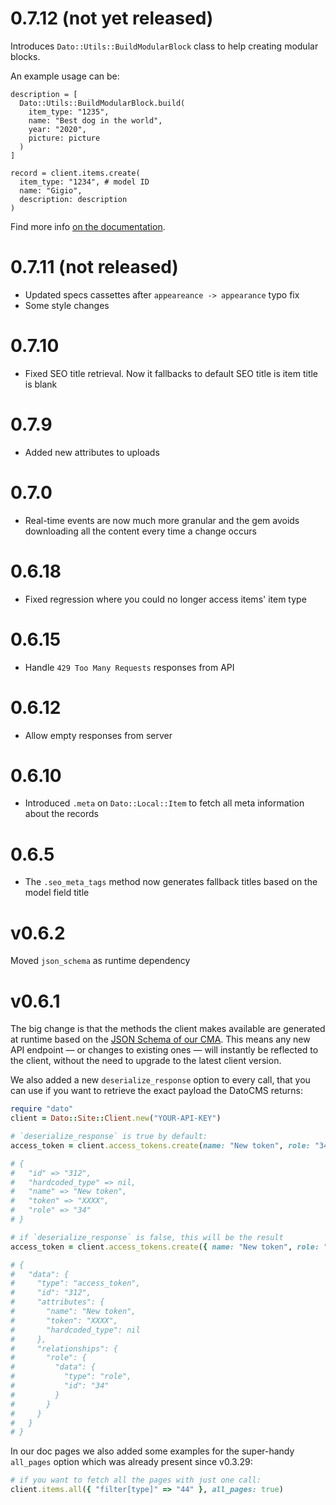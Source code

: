 # 0.7.12 (not yet released)

Introduces `Dato::Utils::BuildModularBlock` class to help creating modular blocks.

An example usage can be:

```
description = [
  Dato::Utils::BuildModularBlock.build(
    item_type: "1235",
    name: "Best dog in the world",
    year: "2020",
    picture: picture
  )
]

record = client.items.create(
  item_type: "1234", # model ID
  name: "Gigio",
  description: description
)
```

Find more info [on the documentation](https://www.datocms.com/docs/content-management-api/resources/item/create).

# 0.7.11 (not released)

* Updated specs cassettes after `appeareance -> appearance` typo fix
* Some style changes

# 0.7.10

* Fixed SEO title retrieval. Now it fallbacks to default SEO title is item title is blank

# 0.7.9

* Added new attributes to uploads

# 0.7.0

* Real-time events are now much more granular and the gem avoids downloading all the content every time a change occurs

# 0.6.18

* Fixed regression where you could no longer access items' item type

# 0.6.15

* Handle `429 Too Many Requests` responses from API

# 0.6.12

* Allow empty responses from server

# 0.6.10

* Introduced `.meta` on `Dato::Local::Item` to fetch all meta information about the records

# 0.6.5

* The `.seo_meta_tags` method now generates fallback titles based on the model field title

# v0.6.2

Moved `json_schema` as runtime dependency

# v0.6.1

The big change is that the methods the client makes available are  generated at runtime based on the [JSON Schema of our CMA](https://www.datocms.com/content-management-api/). This means any new API endpoint — or changes to existing ones — will instantly be reflected to the client, without the need to upgrade to the latest client version.

We also added a new `deserialize_response` option to every call, that you can use if you want to retrieve the exact payload the DatoCMS returns:

```ruby
require "dato"
client = Dato::Site::Client.new("YOUR-API-KEY")

# `deserialize_response` is true by default:
access_token = client.access_tokens.create(name: "New token", role: "34")

# {
#   "id" => "312",
#   "hardcoded_type" => nil,
#   "name" => "New token",
#   "token" => "XXXX",
#   "role" => "34"
# }

# if `deserialize_response` is false, this will be the result
access_token = client.access_tokens.create({ name: "New token", role: "34" }, deserialize_response: false)

# {
#   "data": {
#     "type": "access_token",
#     "id": "312",
#     "attributes": {
#       "name": "New token",
#       "token": "XXXX",
#       "hardcoded_type": nil
#     },
#     "relationships": {
#       "role": {
#         "data": {
#           "type": "role",
#           "id": "34"
#         }
#       }
#     }
#   }
# }
```

In our doc pages we also added some examples for the super-handy `all_pages` option which was already present since v0.3.29:

```ruby
# if you want to fetch all the pages with just one call:
client.items.all({ "filter[type]" => "44" }, all_pages: true)
```
